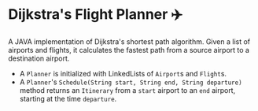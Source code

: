 # Dijkstra's Flight Planner ✈️ 
A JAVA implementation of Dijkstra's shortest path algorithm.
Given a list of airports and flights, it calculates the fastest path from a source airport to a destination airport.
- A `Planner` is initialized with LinkedLists of `Airport`s and `Flight`s.
- A `Planner`'s `Schedule(String start, String end, String departure)` method returns an `Itinerary` from a `start` airport to an `end` airport, starting at the time `departure`.
